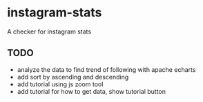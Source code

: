 # instagram-stats
A checker for instagram stats

## TODO
- analyze the data to find trend of following with apache echarts
- add sort by ascending and descending
- add tutorial using js zoom tool
- add tutorial for how to get data, show tutorial button